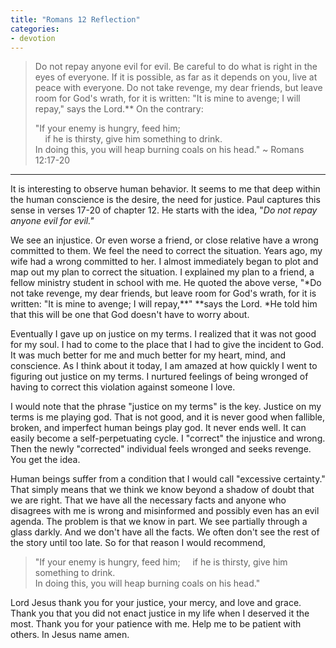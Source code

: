 ```yaml
---
title: "Romans 12 Reflection"
categories:
- devotion
---
```

> Do not repay anyone evil for evil. Be careful to do what is right in the eyes of everyone. If it is possible, as far as it depends on you, live at peace with everyone. Do not take revenge, my dear friends, but leave room for God's wrath, for it is written: "It is mine to avenge; I will repay," says the Lord.** On the contrary:
>
>"If your enemy is hungry, feed him;\
>    if he is thirsty, give him something to drink.\
> In doing this, you will heap burning coals on his head."
> ~ Romans 12:17-20

* * *

It is interesting to observe human behavior. It seems to me that deep within the human conscience is the desire, the need for justice. Paul captures this sense in verses 17-20 of chapter 12. He starts with the idea, "*Do not repay anyone evil for evil."*

We see an injustice. Or even worse a friend, or close relative have a wrong committed to them. We feel the need to correct the situation. Years ago, my wife had a wrong committed to her. I almost immediately began to plot and map out my plan to correct the situation. I explained my plan to a friend, a fellow ministry student in school with me. He quoted the above verse, "*Do not take revenge, my dear friends, but leave room for God's wrath, for it is written: "It is mine to avenge; I will repay,**" **says the Lord. *He told him that this will be one that God doesn't have to worry about.

Eventually I gave up on justice on my terms. I realized that it was not good for my soul. I had to come to the place that I had to give the incident to God. It was much better for me and much better for my heart, mind, and conscience. As I think about it today, I am amazed at how quickly I went to figuring out justice on my terms. I nurtured feelings of being wronged of having to correct this violation against someone I love.

I would note that the phrase "justice on my terms" is the key. Justice on my terms is me playing god. That is not good, and it is never good when fallible, broken, and imperfect human beings play god. It never ends well. It can easily become a self-perpetuating cycle. I "correct" the injustice and wrong. Then the newly "corrected" individual feels wronged and seeks revenge. You get the idea.

Human beings suffer from a condition that I would call "excessive certainty." That simply means that we think we know beyond a shadow of doubt that we are right. That we have all the necessary facts and anyone who disagrees with me is wrong and misinformed and possibly even has an evil agenda. The problem is that we know in part. We see partially through a glass darkly. And we don't have all the facts. We often don't see the rest of the story until too late. So for that reason I would recommend,
>
>"If your enemy is hungry, feed him;
>    if he is thirsty, give him something to drink.\
>In doing this, you will heap burning coals on his head."

Lord Jesus thank you for your justice, your mercy, and love and grace. Thank you that you did not enact justice in my life when I deserved it the most. Thank you for your patience with me. Help me to be patient with others. In Jesus name amen.